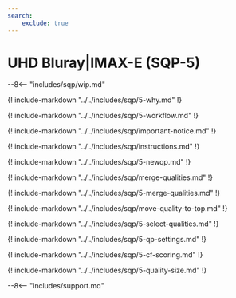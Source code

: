 ```yaml
---
search:
    exclude: true
---
```


# UHD Bluray|IMAX-E (SQP-5)

<meta name="robots" content="noindex, noarchive, nofollow" />

--8<-- "includes/sqp/wip.md"

{! include-markdown "../../includes/sqp/5-why.md" !}

{! include-markdown "../../includes/sqp/5-workflow.md" !}

{! include-markdown "../../includes/sqp/important-notice.md" !}

{! include-markdown "../../includes/sqp/instructions.md" !}

{! include-markdown "../../includes/sqp/5-newqp.md" !}

{! include-markdown "../../includes/sqp/merge-qualities.md" !}

{! include-markdown "../../includes/sqp/5-merge-qualities.md" !}

{! include-markdown "../../includes/sqp/move-quality-to-top.md" !}

{! include-markdown "../../includes/sqp/5-select-qualities.md" !}

{! include-markdown "../../includes/sqp/5-qp-settings.md" !}

{! include-markdown "../../includes/sqp/5-cf-scoring.md" !}

{! include-markdown "../../includes/sqp/5-quality-size.md" !}

--8<-- "includes/support.md"
